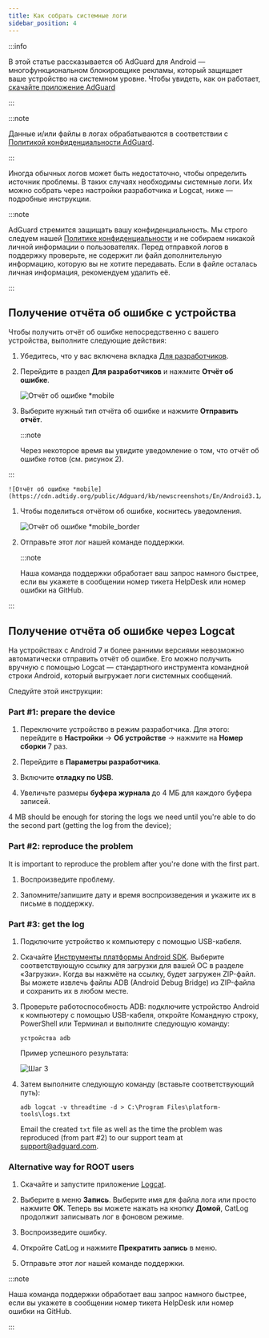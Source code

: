 ```yaml
---
title: Как собрать системные логи
sidebar_position: 4
---
```


:::info

В этой статье рассказывается об AdGuard для Android — многофункциональном блокировщике рекламы, который защищает ваше устройство на системном уровне. Чтобы увидеть, как он работает, [скачайте приложение AdGuard](https://agrd.io/download-kb-adblock)

:::

:::note

Данные и/или файлы в логах обрабатываются в соответствии с [Политикой конфиденциальности AdGuard](https://adguard.com/ru/privacy.html).

:::

Иногда обычных логов может быть недостаточно, чтобы определить источник проблемы. В таких случаях необходимы системные логи. Их можно собрать через настройки разработчика и Logcat, ниже — подробные инструкции.

:::note

AdGuard стремится защищать вашу конфиденциальность. Мы строго следуем нашей [Политике конфиденциальности](https://adguard.com/ru/privacy/windows.html) и не собираем никакой личной информации о пользователях. Перед отправкой логов в поддержку проверьте, не содержит ли файл дополнительную информацию, которую вы не хотите передавать. Если в файле осталась личная информация, рекомендуем удалить её.

:::

## Получение отчёта об ошибке с устройства

Чтобы получить отчёт об ошибке непосредственно с вашего устройства, выполните следующие действия:

1. Убедитесь, что у вас включена вкладка [Для разработчиков](https://developer.android.com/studio/run/device.html#developer-device-options).

1. Перейдите в раздел **Для разработчиков** и нажмите **Отчёт об ошибке**.

    ![Отчёт об ошибке *mobile](https://cdn.adtidy.org/public/Adguard/kb/newscreenshots/En/Android3.1/bugreporten.png)

1. Выберите нужный тип отчёта об ошибке и нажмите **Отправить отчёт**.

    :::note

    Через некоторое время вы увидите уведомление о том, что отчёт об ошибке готов (см. рисунок 2).


:::

    ![Отчёт об ошибке *mobile](https://cdn.adtidy.org/public/Adguard/kb/newscreenshots/En/Android3.1/bugreporteen.png)

1. Чтобы поделиться отчётом об ошибке, коснитесь уведомления.

    ![Отчёт об ошибке *mobile_border](https://cdn.adtidy.org/public/Adguard/kb/newscreenshots/En/Android3.1/bugreport3en.png)

1. Отправьте этот лог нашей команде поддержки.

    :::note

    Наша команда поддержки обработает ваш запрос намного быстрее, если вы укажете в сообщении номер тикета HelpDesk или номер ошибки на GitHub.


:::

## Получение отчёта об ошибке через Logcat

На устройствах с Android 7 и более ранними версиями невозможно автоматически отправить отчёт об ошибке. Его можно получить вручную с помощью Logcat — стандартного инструмента командной строки Android, который выгружает логи системных сообщений.

Следуйте этой инструкции:

### Part #1: prepare the device

1. Переключите устройство в режим разработчика. Для этого: перейдите в **Настройки** → **Об устройстве** → нажмите на **Номер сборки** 7 раз.

1. Перейдите в **Параметры разработчика**.

1. Включите **отладку по USB**.

1. Увеличьте размеры **буфера журнала** до 4 МБ для каждого буфера записей.

4 MB should be enough for storing the logs we need until you're able to do the second part (getting the log from the device);

### Part #2: reproduce the problem

It is important to reproduce the problem after you're done with the first part.

1. Воспроизведите проблему.

1. Запомните/запишите дату и время воспроизведения и укажите их в письме в поддержку.

### Part #3: get the log

1. Подключите устройство к компьютеру с помощью USB-кабеля.

1. Скачайте [Инструменты платформы Android SDK](https://developer.android.com/studio/releases/platform-tools#downloads). Выберите соответствующую ссылку для загрузки для вашей ОС в разделе «Загрузки». Когда вы нажмёте на ссылку, будет загружен ZIP-файл. Вы можете извлечь файлы ADB (Android Debug Bridge) из ZIP-файла и сохранить их в любом месте.

1. Проверьте работоспособность ADB: подключите устройство Android к компьютеру с помощью USB-кабеля, откройте Командную строку, PowerShell или Терминал и выполните следующую команду:

    `устройства adb`

    Пример успешного результата:

    ![Шаг 3](https://cdn.adtidy.org/content/kb/ad_blocker/android/logcat/logcat_step-3.png)

1. Затем выполните следующую команду (вставьте соответствующий путь):

    `adb logcat -v threadtime -d > C:\Program Files\platform-tools\logs.txt`

    Email the created `txt` file as well as the time the problem was reproduced (from part #2) to our support team at <support@adguard.com>.

### Alternative way for ROOT users

1. Скачайте и запустите приложение [Logcat](https://play.google.com/store/apps/details?id=com.pluscubed.matlog).

1. Выберите в меню **Запись**. Выберите имя для файла лога или просто нажмите **OK**. Теперь вы можете нажать на кнопку **Домой**, CatLog продолжит записывать лог в фоновом режиме.

1. Воспроизведите ошибку.

1. Откройте CatLog и нажмите **Прекратить запись** в меню.

1. Отправьте этот лог нашей команде поддержки.

:::note

Наша команда поддержки обработает ваш запрос намного быстрее, если вы укажете в сообщении номер тикета HelpDesk или номер ошибки на GitHub.

:::
